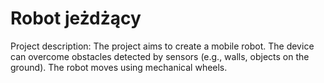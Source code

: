 # Robot jeżdżący

Project description: The project aims to create a mobile robot. The device can overcome obstacles detected by sensors (e.g., walls, objects on the ground). The robot moves using mechanical wheels.

